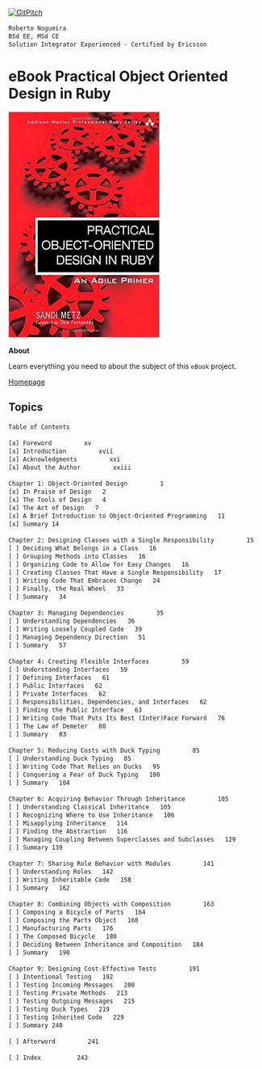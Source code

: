 [![GitPitch](https://gitpitch.com/assets/badge.svg)](https://gitpitch.com/enogrob/ebook-practical-object-oriented-design-in-ruby/master)
```
Roberto Nogueira  
BSd EE, MSd CE
Solution Integrator Experienced - Certified by Ericsson
```
# eBook Practical Object Oriented Design in Ruby

![ebook image](assets/ebook.png)

**About**

Learn everything you need to about the subject of this `eBook` project.

[Homepage](https://www.pearson.com/us/higher-education/program/Metz-Practical-Object-Oriented-Design-in-Ruby-An-Agile-Primer/PGM274206.html)

## Topics
```
Table of Contents

[x] Foreword         xv
[x] Introduction         xvii
[x] Acknowledgments         xxi
[x] About the Author         xxiii

Chapter 1: Object-Oriented Design         1
[x] In Praise of Design   2
[x] The Tools of Design   4
[x] The Act of Design   7
[x] A Brief Introduction to Object-Oriented Programming   11
[x] Summary 14

Chapter 2: Designing Classes with a Single Responsibility         15
[ ] Deciding What Belongs in a Class   16
[ ] Grouping Methods into Classes   16
[ ] Organizing Code to Allow for Easy Changes   16
[ ] Creating Classes That Have a Single Responsibility   17
[ ] Writing Code That Embraces Change   24
[ ] Finally, the Real Wheel   33
[ ] Summary   34

Chapter 3: Managing Dependencies         35
[ ] Understanding Dependencies   36
[ ] Writing Loosely Coupled Code   39
[ ] Managing Dependency Direction   51
[ ] Summary   57

Chapter 4: Creating Flexible Interfaces         59
[ ] Understanding Interfaces   59
[ ] Defining Interfaces   61
[ ] Public Interfaces   62
[ ] Private Interfaces   62
[ ] Responsibilities, Dependencies, and Interfaces   62
[ ] Finding the Public Interface   63
[ ] Writing Code That Puts Its Best (Inter)Face Forward   76
[ ] The Law of Demeter   80
[ ] Summary   83

Chapter 5: Reducing Costs with Duck Typing         85
[ ] Understanding Duck Typing   85
[ ] Writing Code That Relies on Ducks   95
[ ] Conquering a Fear of Duck Typing   100
[ ] Summary   104

Chapter 6: Acquiring Behavior Through Inheritance         105
[ ] Understanding Classical Inheritance   105
[ ] Recognizing Where to Use Inheritance   106
[ ] Misapplying Inheritance   114
[ ] Finding the Abstraction   116
[ ] Managing Coupling Between Superclasses and Subclasses   129
[ ] Summary 139

Chapter 7: Sharing Role Behavior with Modules         141
[ ] Understanding Roles   142
[ ] Writing Inheritable Code   158
[ ] Summary   162

Chapter 8: Combining Objects with Composition         163
[ ] Composing a Bicycle of Parts   164
[ ] Composing the Parts Object   168
[ ] Manufacturing Parts   176
[ ] The Composed Bicycle   180
[ ] Deciding Between Inheritance and Composition   184
[ ] Summary   190

Chapter 9: Designing Cost-Effective Tests         191
[ ] Intentional Testing   192
[ ] Testing Incoming Messages   200
[ ] Testing Private Methods   213
[ ] Testing Outgoing Messages   215
[ ] Testing Duck Types   219
[ ] Testing Inherited Code   229
[ ] Summary 240

[ ] Afterword         241

[ ] Index          243
```
